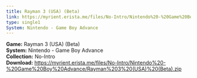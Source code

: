 ```yaml
---
title: Rayman 3 (USA) (Beta)
link: https://myrient.erista.me/files/No-Intro/Nintendo%20-%20Game%20Boy%20Advance/Rayman%203%20(USA)%20(Beta).zip
type: single1
System: Nintendo - Game Boy Advance
---
```

<b>Game:</b> Rayman 3 (USA) (Beta)<br>
<b>System:</b> Nintendo - Game Boy Advance<br>
<b>Collection:</b> No-Intro<br>
<b>Download:</b> https://myrient.erista.me/files/No-Intro/Nintendo%20-%20Game%20Boy%20Advance/Rayman%203%20(USA)%20(Beta).zip